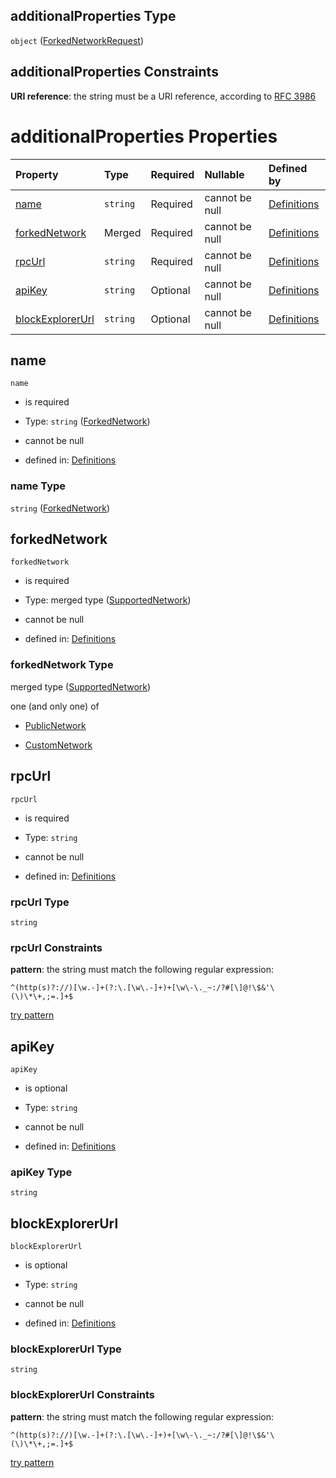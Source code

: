 ## additionalProperties Type

`object` ([ForkedNetworkRequest](definitions-definitions-forkednetworkrequest.md))

## additionalProperties Constraints

**URI reference**: the string must be a URI reference, according to [RFC 3986](https://tools.ietf.org/html/rfc3986 "check the specification")

# additionalProperties Properties

| Property                              | Type     | Required | Nullable       | Defined by                                                                                                                                                                         |
| :------------------------------------ | :------- | :------- | :------------- | :--------------------------------------------------------------------------------------------------------------------------------------------------------------------------------- |
| [name](#name)                         | `string` | Required | cannot be null | [Definitions](definitions-definitions-forkednetwork.md "definitions.schema.json#/definitions/forkedNetworkRequest/properties/name")                                                |
| [forkedNetwork](#forkednetwork)       | Merged   | Required | cannot be null | [Definitions](definitions-definitions-supportednetwork.md "definitions.schema.json#/definitions/forkedNetworkRequest/properties/forkedNetwork")                                    |
| [rpcUrl](#rpcurl)                     | `string` | Required | cannot be null | [Definitions](definitions-definitions-forkednetworkrequest-properties-rpcurl.md "definitions.schema.json#/definitions/forkedNetworkRequest/properties/rpcUrl")                     |
| [apiKey](#apikey)                     | `string` | Optional | cannot be null | [Definitions](definitions-definitions-forkednetworkrequest-properties-apikey.md "definitions.schema.json#/definitions/forkedNetworkRequest/properties/apiKey")                     |
| [blockExplorerUrl](#blockexplorerurl) | `string` | Optional | cannot be null | [Definitions](definitions-definitions-forkednetworkrequest-properties-blockexplorerurl.md "definitions.schema.json#/definitions/forkedNetworkRequest/properties/blockExplorerUrl") |

## name



`name`

*   is required

*   Type: `string` ([ForkedNetwork](definitions-definitions-forkednetwork.md))

*   cannot be null

*   defined in: [Definitions](definitions-definitions-forkednetwork.md "definitions.schema.json#/definitions/forkedNetworkRequest/properties/name")

### name Type

`string` ([ForkedNetwork](definitions-definitions-forkednetwork.md))

## forkedNetwork



`forkedNetwork`

*   is required

*   Type: merged type ([SupportedNetwork](definitions-definitions-supportednetwork.md))

*   cannot be null

*   defined in: [Definitions](definitions-definitions-supportednetwork.md "definitions.schema.json#/definitions/forkedNetworkRequest/properties/forkedNetwork")

### forkedNetwork Type

merged type ([SupportedNetwork](definitions-definitions-supportednetwork.md))

one (and only one) of

*   [PublicNetwork](definitions-definitions-publicnetwork.md "check type definition")

*   [CustomNetwork](definitions-definitions-customnetwork.md "check type definition")

## rpcUrl



`rpcUrl`

*   is required

*   Type: `string`

*   cannot be null

*   defined in: [Definitions](definitions-definitions-forkednetworkrequest-properties-rpcurl.md "definitions.schema.json#/definitions/forkedNetworkRequest/properties/rpcUrl")

### rpcUrl Type

`string`

### rpcUrl Constraints

**pattern**: the string must match the following regular expression:&#x20;

```regexp
^(http(s)?://)[\w.-]+(?:\.[\w\.-]+)+[\w\-\._~:/?#[\]@!\$&'\(\)\*\+,;=.]+$
```

[try pattern](https://regexr.com/?expression=%5E\(http\(s\)%3F%3A%2F%2F\)%5B%5Cw.-%5D%2B\(%3F%3A%5C.%5B%5Cw%5C.-%5D%2B\)%2B%5B%5Cw%5C-%5C._~%3A%2F%3F%23%5B%5C%5D%40!%5C%24%26'%5C\(%5C\)%5C*%5C%2B%2C%3B%3D.%5D%2B%24 "try regular expression with regexr.com")

## apiKey



`apiKey`

*   is optional

*   Type: `string`

*   cannot be null

*   defined in: [Definitions](definitions-definitions-forkednetworkrequest-properties-apikey.md "definitions.schema.json#/definitions/forkedNetworkRequest/properties/apiKey")

### apiKey Type

`string`

## blockExplorerUrl



`blockExplorerUrl`

*   is optional

*   Type: `string`

*   cannot be null

*   defined in: [Definitions](definitions-definitions-forkednetworkrequest-properties-blockexplorerurl.md "definitions.schema.json#/definitions/forkedNetworkRequest/properties/blockExplorerUrl")

### blockExplorerUrl Type

`string`

### blockExplorerUrl Constraints

**pattern**: the string must match the following regular expression:&#x20;

```regexp
^(http(s)?://)[\w.-]+(?:\.[\w\.-]+)+[\w\-\._~:/?#[\]@!\$&'\(\)\*\+,;=.]+$
```

[try pattern](https://regexr.com/?expression=%5E\(http\(s\)%3F%3A%2F%2F\)%5B%5Cw.-%5D%2B\(%3F%3A%5C.%5B%5Cw%5C.-%5D%2B\)%2B%5B%5Cw%5C-%5C._~%3A%2F%3F%23%5B%5C%5D%40!%5C%24%26'%5C\(%5C\)%5C*%5C%2B%2C%3B%3D.%5D%2B%24 "try regular expression with regexr.com")
